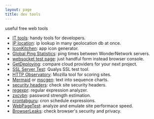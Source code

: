 ```yaml
---
layout: page
title: dev tools
---
```

useful free web tools

- [IT tools](https://ti.pcdomanual.com/): handy tools for developers.
- [IP location](https://www.iplocation.net/): ip lookup in many geolocation db at once.
- [IconKitchen](https://icon.kitchen): app icon generator.
- [Global Ping Statistics](https://wondernetwork.com/pings): ping times between WonderNetwork servers.
- [websocket test page](http://livepersoninc.github.io/ws-test-page/): just handful form instead browser console.
- [GetDeploying](https://getdeploying.com/): compare cloud providers for your next project.
- [SSL Server Test](https://www.ssllabs.com/ssltest/): Qualys SSL test tool.
- [HTTP Observatory](https://developer.mozilla.org/en-US/observatory): Mozilla tool for scoring sites.
- [Mermaid](https://mermaid.live/) or [mscgen](https://mscgen.js.org/): text into sequence charts.
- [security headers](https://securityheaders.com/): check site security headers.
- [regexpr](https://regexper.com/): regular expression analyzer.
- [zxcvbn](https://lowe.github.io/tryzxcvbn/): password strength estimation.
- [crontabguru](https://crontab.guru/): cron schedule expressions.
- [WebPageTest](https://www.webpagetest.org/): analyze and emulate site performace speed.
- [BrowserLeaks](https://browserleaks.com/): check browser's security and privacy.
